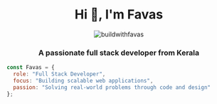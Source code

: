 <h1 align="center">Hi 👋, I'm Favas</h1>

<p align="center">
  <img src="https://komarev.com/ghpvc/?username=buildwithfavas&label=Profile%20views&color=0e75b6&style=flat" alt="buildwithfavas" />
</p>

<h3 align="center">A passionate full stack developer from Kerala</h3>

```js
const Favas = {
  role: "Full Stack Developer",
  focus: "Building scalable web applications",
  passion: "Solving real-world problems through code and design"
};
